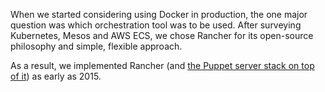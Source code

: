 When we started considering using Docker in production, the one major question was which orchestration tool was to be used. After surveying Kubernetes, Mesos and AWS ECS, we chose Rancher for its open-source philosophy and simple, flexible approach.

As a result, we implemented Rancher (and [the Puppet server stack on top of it](http://www.camptocamp.com/en/actualite/an-orchestrated-puppet-infrastucture-with-docker-and-rancher/)) as early as 2015.
